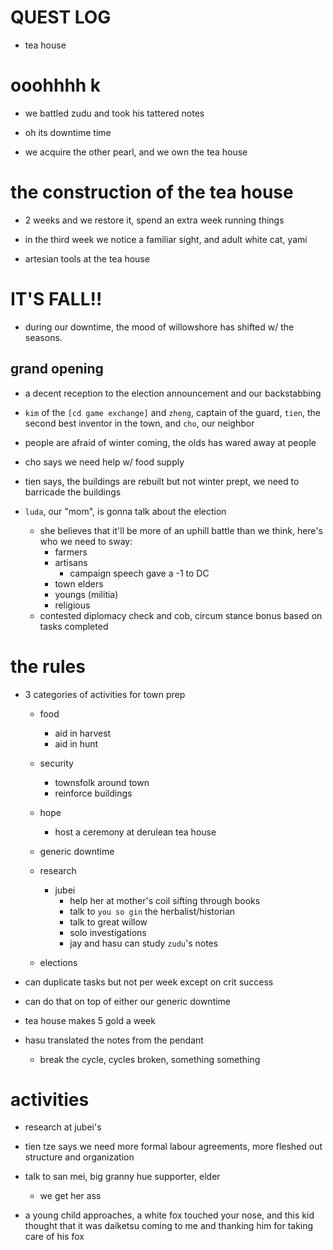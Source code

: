 # QUEST LOG
- tea house

# ooohhhh k
- we battled zudu and took his tattered notes
- oh its downtime time

- we acquire the other pearl, and we own the tea house

# the construction of the tea house
- 2 weeks and we restore it, spend an extra week running things
- in the third week we notice a familiar sight, and adult white cat, yami

- artesian tools at the tea house


# IT'S FALL!!
- during our downtime, the mood of willowshore has shifted w/ the seasons. 
## grand opening
- a decent reception to the election announcement and our backstabbing

- `kim` of the `[cd game exchange]` and `zheng`, captain of the guard, `tien`, the second best inventor in the town, and `cho`, our neighbor

- people are afraid of winter coming, the olds has wared away at people
- cho says we need help w/ food supply
- tien says, the buildings are rebuilt but not winter prept, we need to barricade the buildings
- `luda`, our "mom", is gonna talk about the election
    - she believes that it'll be more of an uphill battle than we think, here's who we need to sway:
        - farmers
        - artisans
            - campaign speech gave a -1 to DC
        - town elders
        - youngs (militia)
        - religious
    - contested diplomacy check and cob, circum stance bonus based on tasks completed

# the rules
- 3 categories of activities for town prep
    - food
        - aid in harvest
        - aid in hunt
    - security
        - townsfolk around town
        - reinforce buildings
    - hope
        - host a ceremony at derulean tea house

    - generic downtime
    - research
        - jubei
            - help her at mother's coil sifting through books
            - talk to `you so gin` the herbalist/historian
            - talk to great willow
            - solo investigations
            - jay and hasu can study `zudu`'s notes
    - elections
- can duplicate tasks but not per week except on crit success

- can do that on top of either our generic downtime

- tea house makes 5 gold a week

- hasu translated the notes from the pendant
    - break the cycle, cycles broken, something something

# activities
- research at jubei's

- tien tze says we need more formal labour agreements, more fleshed out structure and organization

- talk to san mei, big granny hue supporter, elder
    - we get her ass

- a young child approaches, a white fox touched your nose, and this kid thought that it was daiketsu coming to me and thanking him for taking care of his fox